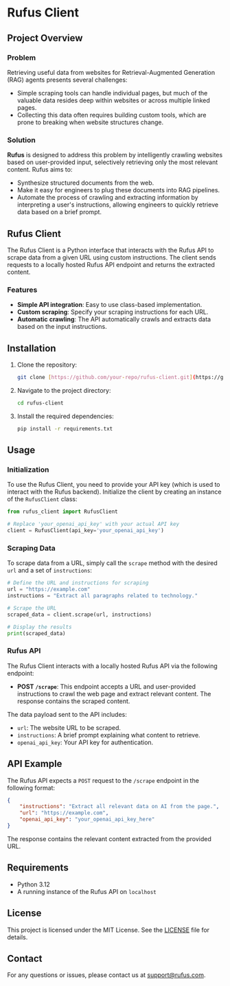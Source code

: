 # Rufus Client

## Project Overview

### Problem

Retrieving useful data from websites for Retrieval-Augmented Generation (RAG) agents presents several challenges:
- Simple scraping tools can handle individual pages, but much of the valuable data resides deep within websites or across multiple linked pages.
- Collecting this data often requires building custom tools, which are prone to breaking when website structures change.

### Solution

**Rufus** is designed to address this problem by intelligently crawling websites based on user-provided input, selectively retrieving only the most relevant content. Rufus aims to:
- Synthesize structured documents from the web.
- Make it easy for engineers to plug these documents into RAG pipelines.
- Automate the process of crawling and extracting information by interpreting a user's instructions, allowing engineers to quickly retrieve data based on a brief prompt.

## Rufus Client

The Rufus Client is a Python interface that interacts with the Rufus API to scrape data from a given URL using custom instructions. The client sends requests to a locally hosted Rufus API endpoint and returns the extracted content.

### Features
- **Simple API integration**: Easy to use class-based implementation.
- **Custom scraping**: Specify your scraping instructions for each URL.
- **Automatic crawling**: The API automatically crawls and extracts data based on the input instructions.

## Installation

1. Clone the repository:
   ```bash
   git clone [https://github.com/your-repo/rufus-client.git](https://github.com/sushantmenon1/Rufus.git)
   ```
2. Navigate to the project directory:
   ```bash
   cd rufus-client
   ```
3. Install the required dependencies:
   ```bash
   pip install -r requirements.txt
   ```

## Usage

### Initialization

To use the Rufus Client, you need to provide your API key (which is used to interact with the Rufus backend). Initialize the client by creating an instance of the `RufusClient` class:

```python
from rufus_client import RufusClient

# Replace 'your_openai_api_key' with your actual API key
client = RufusClient(api_key='your_openai_api_key')
```

### Scraping Data

To scrape data from a URL, simply call the `scrape` method with the desired `url` and a set of `instructions`:

```python
# Define the URL and instructions for scraping
url = "https://example.com"
instructions = "Extract all paragraphs related to technology."

# Scrape the URL
scraped_data = client.scrape(url, instructions)

# Display the results
print(scraped_data)
```

### Rufus API

The Rufus Client interacts with a locally hosted Rufus API via the following endpoint:
- **POST `/scrape`**: This endpoint accepts a URL and user-provided instructions to crawl the web page and extract relevant content. The response contains the scraped content.

The data payload sent to the API includes:
- `url`: The website URL to be scraped.
- `instructions`: A brief prompt explaining what content to retrieve.
- `openai_api_key`: Your API key for authentication.

## API Example

The Rufus API expects a `POST` request to the `/scrape` endpoint in the following format:

```json
{
    "instructions": "Extract all relevant data on AI from the page.",
    "url": "https://example.com",
    "openai_api_key": "your_openai_api_key_here"
}
```

The response contains the relevant content extracted from the provided URL.

## Requirements

- Python 3.12
- A running instance of the Rufus API on `localhost`

## License

This project is licensed under the MIT License. See the [LICENSE](LICENSE) file for details.

## Contact

For any questions or issues, please contact us at support@rufus.com.
